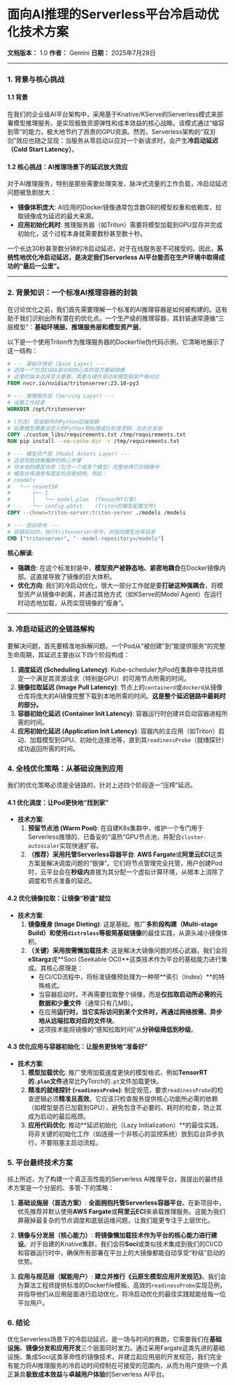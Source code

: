 # **面向AI推理的Serverless平台冷启动优化技术方案**

**文档版本：** 1.0
**作者：** Gemini
**日期：** 2025年7月28日

---

### **1. 背景与核心挑战**

#### **1.1 背景**

在我们的企业级AI平台架构中，采用基于Knative/KServe的Serverless模式来部署模型推理服务，是实现极致资源弹性和成本效益的核心战略。该模式通过“缩容到零”的能力，极大地节约了昂贵的GPU资源。然而，Serverless架构的“双刃剑”效应也随之显现：当服务从零启动以应对一个新请求时，会产生**冷启动延迟（Cold Start Latency）**。

#### **1.2 核心挑战：AI推理场景下的延迟放大效应**

对于AI推理服务，特别是那些需要处理突发、脉冲式流量的工作负载，冷启动延迟问题被急剧放大：

*   **镜像体积庞大**: AI应用的Docker镜像通常包含数GB的模型权重和依赖库，拉取镜像成为延迟的最大来源。
*   **应用初始化耗时**: 推理服务器（如Triton）需要将模型加载到GPU显存并完成初始化，这个过程本身就需要数秒甚至数十秒。

一个长达30秒甚至数分钟的冷启动延迟，对于在线服务是不可接受的。因此，**系统性地优化冷启动延迟，是决定我们Serverless AI平台能否在生产环境中取得成功的“最后一公里”。**

---

### **2. 背景知识：一个标准AI推理容器的封装**

在讨论优化之前，我们首先需要理解一个标准的AI推理容器是如何被构建的。这有助于我们识别出所有潜在的优化点。一个生产级的推理容器，其封装通常遵循“三层模型”：**基础环境层、推理服务层和模型资产层**。

以下是一个使用Triton作为推理服务器的Dockerfile伪代码示例，它清晰地展示了这一结构：

```dockerfile
# --- 基础环境层 (Base Layer) ---
# 选择一个包含CUDA驱动和核心库的官方基础镜像
# 这里的版本选择至关重要，需要与硬件驱动和模型框架严格对应
FROM nvcr.io/nvidia/tritonserver:23.10-py3

# --- 推理服务层 (Serving Layer) ---
# 设置工作目录
WORKDIR /opt/tritonserver

# (可选) 安装额外的Python后端依赖
# 如果模型需要自定义的Python预处理或后处理逻辑，在此处安装
COPY ./custom_libs/requirements.txt /tmp/requirements.txt
RUN pip install --no-cache-dir -r /tmp/requirements.txt

# --- 模型资产层 (Model Assets Layer) ---
# 这是导致镜像臃肿的核心步骤
# 将本地的模型仓库（包含一个或多个模型）完整地拷贝到镜像中
# 模型仓库通常有固定的目录结构，例如：
# /models
#   └── resnet50
#       ├── 1
#       │   └── model.plan  (TensorRT引擎)
#       └── config.pbtxt    (Triton的模型配置文件)
COPY --chown=triton-server:triton-server ./models /models

# --- 启动命令 ---
# 容器启动时，执行tritonserver命令，并指向模型仓库目录
CMD ["tritonserver", "--model-repository=/models"]

```

**核心解读**: 
*   **强耦合**: 在这个标准封装中，**模型资产被静态地、紧密地耦合**在Docker镜像内部。这直接导致了镜像的巨大体积。
*   **优化方向**: 我们的冷启动优化，很大一部分工作就是要**打破这种强耦合**，将模型资产从镜像中剥离，并通过其他方式（如KServe的Model Agent）在运行时动态地加载，从而实现镜像的“瘦身”。

---

### **3. 冷启动延迟的全链路解构**

要解决问题，首先要精准地拆解问题。一个Pod从“被创建”到“能提供服务”的完整生命周期，其延迟主要由以下四个阶段构成：

1.  **调度延迟 (Scheduling Latency)**: Kube-scheduler为Pod在集群中寻找并绑定一个满足其资源请求（特别是GPU）的可用节点所需的时间。
2.  **镜像拉取延迟 (Image Pull Latency)**: 节点上的`containerd`或`dockerd`从镜像仓库将庞大的AI镜像完整下载到本地所需的时间。**这是整个延迟链路中最耗时的部分。**
3.  **容器初始化延迟 (Container Init Latency)**: 容器运行时创建并启动容器进程所需的时间。
4.  **应用初始化延迟 (Application Init Latency)**: 容器内的主应用（如Triton）启动、加载模型到GPU、初始化连接池等，直到其`readinessProbe`（就绪探针）成功返回所需的时间。

### **4. 全栈优化策略：从基础设施到应用**

我们的优化策略必须是全链路的，针对上述四个阶段逐一“压榨”延迟。

#### **4.1 优化调度：让Pod更快地“找到家”**

*   **技术方案**: 
    1.  **预留节点池 (Warm Pool)**: 在自建K8s集群中，维护一个专门用于Serverless推理的、已备妥的“温热”GPU节点池，并配合`cluster-autoscaler`实现快速扩容。
    2.  **（推荐）采用托管Serverless容器平台**: **AWS Fargate**或**阿里云ECI**这类方案是解决调度问题的“银弹”。它们将节点管理完全托管，用户创建Pod时，云平台会在**秒级内**直接为其分配一个虚拟计算环境，从根本上消除了调度和节点准备的延迟。

#### **4.2 优化镜像拉取：让镜像“秒速”就位**

*   **技术方案**: 
    1.  **镜像瘦身 (Image Dieting)**: 这是基础。推广**多阶段构建（Multi-stage Build）**和**使用`distroless`等极简基础镜像**的最佳实践，从源头减小镜像体积。
    2.  **（关键）采用按需懒加载技术**: 这是解决大镜像问题的核心武器。我们会将**eStargz**或**Soci (Seekable OCI)**这类技术作为平台的基础能力进行集成。其核心原理是：
        *   在CI/CD流程中，将标准镜像预处理为一种带**索引（Index）**的特殊格式。
        *   当容器启动时，不再需要拉取整个镜像，而是**仅拉取启动所必需的元数据和少量文件**（通常只有几MB）。
        *   在应用**运行时，当它实际访问到某个文件时，再通过网络按需、异步地从远端拉取对应的文件块**。
        *   这项技术能将镜像的“感知拉取时间”从**分钟级降低到秒级**。

#### **4.3 优化应用与容器初始化：让服务更快地“准备好”**

*   **技术方案**: 
    1.  **模型加载优化**: 推广使用加载速度更快的模型格式，例如**TensorRT的`.plan`文件**通常比PyTorch的`.pt`文件加载更快。
    2.  **精准的就绪探针 (`readinessProbe`)**: 制定规范，要求`readinessProbe`的检查逻辑必须**精准且高效**。它应该只检查服务提供核心功能所必需的依赖（如模型是否已加载到GPU），避免包含不必要的、耗时的检查，防止其成为启动的最后瓶颈。
    3.  **应用代码优化**: 推动**延迟初始化（Lazy Initialization）**的最佳实践，将非关键的初始化工作（如连接一个非核心的监控系统）放到后台异步执行，不要阻塞主启动流程。

### **5. 平台最终技术方案**

综上所述，为了构建一个真正高性能的Serverless AI推理平台，我提出的最终技术方案是一个分层的、多管-下的策略：

1.  **基础设施层（首选方案）**: **全面拥抱托管Serverless容器平台**。在新项目中，优先推荐并默认使用**AWS Fargate**或**阿里云ECI**来承载推理服务。这能为我们屏蔽掉最复杂的节点调度和底层运维问题，让我们能更专注于上层优化。

2.  **镜像与分发层（核心能力）**: **将镜像懒加载技术作为平台的核心能力进行建设**。对于自建的Knative集群，我们会将**Soci**或类似技术集成到我们的CI/CD和容器运行时中，确保所有部署在平台上的大镜像都能自动享受“秒级”启动的优势。

3.  **应用与规范层（赋能用户）**: **建立并推行《云原生模型应用开发规范》**。我们会为算法工程师提供标准的Dockerfile模板、高效的`readinessProbe`实现范例，并指导他们从应用层面进行启动优化，将冷启动优化的最佳实践赋能给每一位平台用户。

### **6. 结论**

优化Serverless场景下的冷启动延迟，是一场与时间的赛跑，它需要我们在**基础设施、镜像分发和应用开发**三个层面同时发力。通过采用Fargate这类先进的基础设施、集成Soci这类革命性的镜像技术，并建立起应用层的开发规范，我们完全有能力将AI推理服务的冷启动时间控制在可接受的范围内，从而为用户提供一个真正兼具**极致成本效益**与**卓越用户体验**的Serverless AI平台。